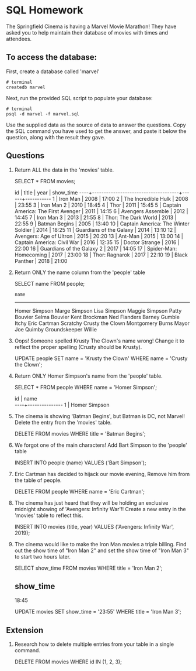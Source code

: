 # SQL Homework

The Springfield Cinema is having a Marvel Movie Marathon! They have asked you to help maintain their database of movies with times and attendees.

## To access the database:

First, create a database called 'marvel'

```
# terminal
createdb marvel
```

Next, run the provided SQL script to populate your database:

```
# terminal
psql -d marvel -f marvel.sql
```

Use the supplied data as the source of data to answer the questions. Copy the SQL command you have used to get the answer, and paste it below the question, along with the result they gave.

## Questions

1.  Return ALL the data in the 'movies' table.

    SELECT * FROM movies;

    id |                title                | year | show_time
    ----+-------------------------------------+------+-----------
      1 | Iron Man                            | 2008 | 17:00
      2 | The Incredible Hulk                 | 2008 | 23:55
      3 | Iron Man 2                          | 2010 | 18:45
      4 | Thor                                | 2011 | 15:45
      5 | Captain America: The First Avenger  | 2011 | 14:15
      6 | Avengers Assemble                   | 2012 | 14:45
      7 | Iron Man 3                          | 2013 | 21:55
      8 | Thor: The Dark World                | 2013 | 22:55
      9 | Batman Begins                       | 2005 | 13:40
     10 | Captain America: The Winter Soldier | 2014 | 18:25
     11 | Guardians of the Galaxy             | 2014 | 13:10
     12 | Avengers: Age of Ultron             | 2015 | 20:20
     13 | Ant-Man                             | 2015 | 13:00
     14 | Captain America: Civil War          | 2016 | 12:35
     15 | Doctor Strange                      | 2016 | 22:00
     16 | Guardians of the Galaxy 2           | 2017 | 14:05
     17 | Spider-Man: Homecoming              | 2017 | 23:00
     18 | Thor: Ragnarok                      | 2017 | 22:10
     19 | Black Panther                       | 2018 | 21:00


2.  Return ONLY the name column from the 'people' table

    SELECT name FROM people;

        name         
    ----------------------
    Homer Simpson
    Marge Simpson
    Lisa Simpson
    Maggie Simpson
    Patty Bouvier
    Selma Bouvier
    Kent Brockman
    Ned Flanders
    Barney Gumble
    Itchy
    Eric Cartman
    Scratchy
    Crusty the Clown
    Montgomery Burns
    Mayor Joe Quimby
    Groundskeeper Willie

3.  Oops! Someone spelled Krusty The Clown's name wrong! Change it to reflect the proper spelling (Crusty should be Krusty).

    UPDATE people SET name = 'Krusty the Clown' WHERE name = 'Crusty the Clown';

4.  Return ONLY Homer Simpson's name from the 'people' table.

    SELECT * FROM people WHERE name = 'Homer Simpson';

    id |     name      
   ----+---------------
     1 | Homer Simpson

5.  The cinema is showing 'Batman Begins', but Batman is DC, not Marvel! Delete the entry from the 'movies' table.

    DELETE FROM movies WHERE title = 'Batman Begins';

6.  We forgot one of the main characters! Add Bart Simpson to the 'people' table

    INSERT INTO people (name)
                       VALUES
                       ('Bart Simpson');

7.  Eric Cartman has decided to hijack our movie evening, Remove him from the table of people.

    DELETE FROM people WHERE name = 'Eric Cartman';

8.  The cinema has just heard that they will be holding an exclusive midnight showing of 'Avengers: Infinity War'!! Create a new entry in the 'movies' table to reflect this.

    INSERT INTO movies (title, year) VALUES ('Avengers: Infinity War', 2019);

9.  The cinema would like to make the Iron Man movies a triple billing. Find out the show time of "Iron Man 2" and set the show time of "Iron Man 3" to start two hours later.

    SELECT show_time FROM movies WHERE title = 'Iron Man 2';

    show_time
    -----------
    18:45

    UPDATE movies SET show_time = '23:55' WHERE title = 'Iron Man 3';

## Extension

1.  Research how to delete multiple entries from your table in a single command.

    DELETE FROM movies WHERE id IN (1, 2, 3);
